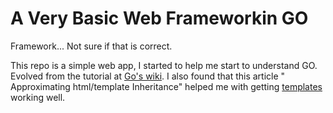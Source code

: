 A Very Basic Web Frameworkin GO
====

Framework... Not sure if that is correct.

This repo is a simple web app, I started to help me start to understand GO. Evolved from the tutorial at [Go's wiki][1]. I also found that this article " Approximating html/template Inheritance" helped me with getting [templates][2] working well.


[1]: http://golang.org/doc/articles/wiki/ "GO's wiki"
[2]: http://elithrar.github.io/article/approximating-html-template-inheritance/ "templates"